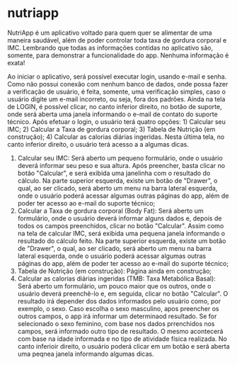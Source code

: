 # nutriapp
NutriApp é um aplicativo voltado para quem quer se alimentar de uma maneira saudável, além de poder controlar toda taxa de gordura corporal e IMC. Lembrando que todas as informações contidas no aplicativo são, somente, para demonstrar a funcionalidade do app. Nenhuma informação é exata!

Ao iniciar o aplicativo, será possível executar login, usando e-mail e senha. Como não possui conexão com nenhum banco de dados, onde possa fazer a verificação de usuário, é feita, somente, uma verificação simples, caso o usuário digite um e-mail incorreto, ou seja, fora dos padrões. Ainda na tela de LOGIN, é possível clicar, no canto inferior direito, no botão de suporte, onde será aberta uma janela informando o e-mail de contato do suporte técnico.
Após efetuar o login, o usuário terá quatro opções: 1) Calcular seu IMC; 2) Calcular a Taxa de gordura corporal; 3) Tabela de Nutrição (em construção); 4) Calcular as calorias diárias ingeridas. Nesta última tela, no canto inferior direito, o usuário terá acesso a a algumas dicas.

1) Calcular seu IMC: Será aberto um pequeno formulário, onde o usuário deverá informar seu peso e sua altura. Após preencher, basta clicar no botão "Calcular", e será exibida uma janelinha com o resultado do cálculo. Na parte superior esquerda, existe um botão de "Drawer", o qual, ao ser clicado, será aberto um menu na barra lateral esquerda, onde o usuário poderá acessar algumas outras páginas do app, além de poder ter acesso ao e-mail do suporte técnico;
2) Calcular a Taxa de gordura corporal (Body Fat): Será aberto um formulário, onde o usuário deverá informar alguns dados e, depois de todos os campos preenchidos, clicar no botão "Calcular". Assim como na tela de calcular IMC, será exibida uma pequena janela informando o resultado do cálculo feito. Na parte superior esquerda, existe um botão de "Drawer", o qual, ao ser clicado, será aberto um menu na barra lateral esquerda, onde o usuário poderá acessar algumas outras páginas do app, além de poder ter acesso ao e-mail do suporte técnico;
3) Tabela de Nutrição (em construção): Página ainda em construção;
4) Calcular as calorias diárias ingeridas (TMB: Taxa Metabólica Basal): Será aberto um formulário, um pouco maior que os outros, onde o usuário deverá preenchê-lo e, em seguida, clicar no botão "Calcular". O resultado irá depender dos dados informados pelo usuário como, por exemplo, o sexo. Caso escolha  o sexo masculino, apos preencher os outros campos, o app irá informar um determinaod resultado. Se for selecionado o sexo feminino, com base nos dados prrenchidos nos campos, será informado outro tipo de resultado. O mesmo acontecerá com base na idade informada e no tipo de atividade física realizada. No canto inferioir direito, o usuário poderá clicar em um botão e será aberta uma peqnea janela informando algumas dicas. 
